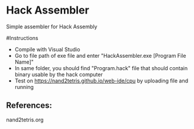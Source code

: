# Hack Assembler
Simple assembler for Hack Assembly

#Instructions
- Compile with Visual Studio
- Go to file path of exe file and enter "HackAssembler.exe [Program File Name]"
- In same folder, you should find "Program.hack" file that should contain binary usable by the hack computer
- Test on https://nand2tetris.github.io/web-ide/cpu by uploading file and running

## References:
nand2tetris.org
